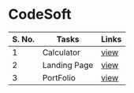 # CodeSoft

| S. No. | Tasks | Links |
|----------|----------|----------|
| 1 | Calculator | [view](https://wpsadi.github.io/CodeSoft/Level%201/Calculator) |
| 2 | Landing Page | [view](https://wpsadi.github.io/CodeSoft/Level%201/Landing%20Page/) |
| 3 | PortFolio | [view](https://wpsadi.github.io/CodeSoft/Level%201/PortFolio) |
